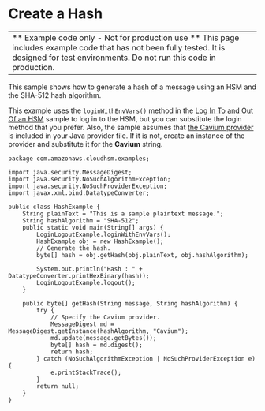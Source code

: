 # Create a Hash<a name="java-sample-hash"></a>


|  | 
| --- |
|  \*\* Example code only \- Not for production use \*\* This page includes example code that has not been fully tested\. It is designed for test environments\. Do not run this code in production\.  | 

This sample shows how to generate a hash of a message using an HSM and the SHA\-512 hash algorithm\.

This example uses the `loginWithEnvVars()` method in the [Log In To and Out Of an HSM](java-sample-login.md) sample to log in to the HSM, but you can substitute the login method that you prefer\. Also, the sample assumes that [the Cavium provider](use-cavium-provider.md) is included in your Java provider file\. If it is not, create an instance of the provider and substitute it for the **Cavium** string\. 

```
package com.amazonaws.cloudhsm.examples;

import java.security.MessageDigest;
import java.security.NoSuchAlgorithmException;
import java.security.NoSuchProviderException;
import javax.xml.bind.DatatypeConverter;

public class HashExample {
    String plainText = "This is a sample plaintext message.";
    String hashAlgorithm = "SHA-512";
    public static void main(String[] args) {
        LoginLogoutExample.loginWithEnvVars();
        HashExample obj = new HashExample();
        // Generate the hash.
        byte[] hash = obj.getHash(obj.plainText, obj.hashAlgorithm);

        System.out.println("Hash : " + DatatypeConverter.printHexBinary(hash));
        LoginLogoutExample.logout();
    }

    public byte[] getHash(String message, String hashAlgorithm) {
        try {
            // Specify the Cavium provider.
            MessageDigest md = MessageDigest.getInstance(hashAlgorithm, "Cavium");
            md.update(message.getBytes());
            byte[] hash = md.digest();
            return hash;
        } catch (NoSuchAlgorithmException | NoSuchProviderException e) {
            e.printStackTrace();
        }
        return null;
    }
}
```